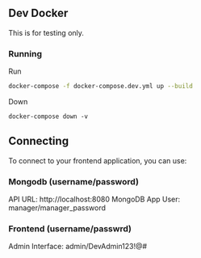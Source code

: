 ## Dev Docker

This is for testing only.

### Running

Run

```bash
docker-compose -f docker-compose.dev.yml up --build
```

Down

```
docker-compose down -v
```


## Connecting

To connect to your frontend application, you can use:

### Mongodb (username/password)

API URL: http://localhost:8080
MongoDB App User: manager/manager_password

### Frontend (username/passwrd)
Admin Interface: admin/DevAdmin123!@#


